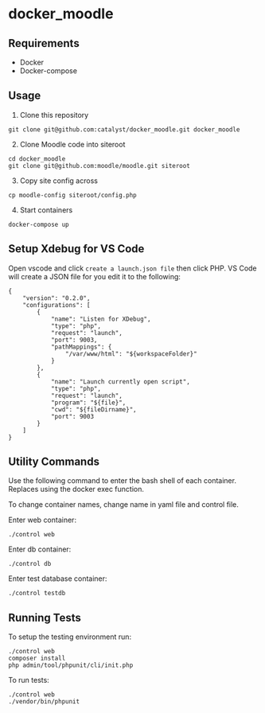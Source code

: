 # docker_moodle

## Requirements

- Docker
- Docker-compose

## Usage

1. Clone this repository

```
git clone git@github.com:catalyst/docker_moodle.git docker_moodle
```

2. Clone Moodle code into siteroot

```
cd docker_moodle
git clone git@github.com:moodle/moodle.git siteroot
```

3. Copy site config across

```
cp moodle-config siteroot/config.php
```

4. Start containers

```
docker-compose up
```

## Setup Xdebug for VS Code

Open vscode and click `create a launch.json file` then click PHP. VS Code will create a JSON file for you edit it to the following:
```
{
    "version": "0.2.0",
    "configurations": [
        {
            "name": "Listen for XDebug",
            "type": "php",
            "request": "launch",
            "port": 9003,
            "pathMappings": {
                "/var/www/html": "${workspaceFolder}"
            }
        },
        {
            "name": "Launch currently open script",
            "type": "php",
            "request": "launch",
            "program": "${file}",
            "cwd": "${fileDirname}",
            "port": 9003
        }
    ]
}
```

## Utility Commands

Use the following command to enter the bash shell of each container.
Replaces using the docker exec function.

To change container names, change name in yaml file and control file.

Enter web container:

```
./control web
```

Enter db container:

```
./control db
```

Enter test database container:

```
./control testdb
```

## Running Tests

To setup the testing environment run:

```
./control web
composer install
php admin/tool/phpunit/cli/init.php
```

To run tests:

```
./control web
./vendor/bin/phpunit
```
